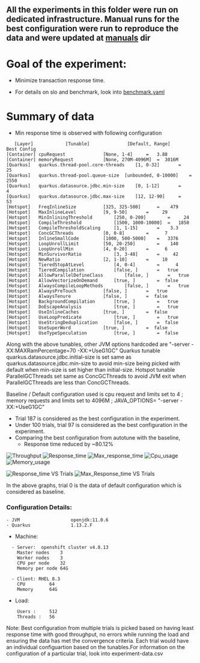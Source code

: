 ## All the experiments in this folder were run on dedicated infrastructure. Manual runs for the best configuration were run to reproduce the data and were updated at [manuals](manuals) dir

# Goal of the experiment:
- Minimize transaction response time.

- For details on slo and benchmark, look into [benchmark.yaml](benchmark.yaml)

# Summary of data
- Min response time is observed with following configuration
```
   [Layer]            [Tunable]              [Default, Range]      Best Config
[Container] cpuRequest				[None, 1-4]		=   3.88
[Container] memoryRequest			[None, 270M-4096M]	=  3016M
[Quarkus]   quarkus.thread-pool.core-threads	[1, 0-32]		=     25
[Quarkus]   quarkus.thread-pool.queue-size	[unbounded, 0-10000]	=   2550
[Quarkus]   quarkus.datasource.jdbc.min-size	[0, 1-12]		=      4
[Quarkus]   quarkus.datasource.jdbc.max-size	[12, 12-90]		=     53
[Hotspot]   FreqInlineSize			[325, 325-500]		=    479
[Hotspot]   MaxInlineLevel			[9, 9-50]		=     29
[Hotspot]   MinInliningThreshold		[250, 0-200]		=     24
[Hotspot]   CompileThreshold			[1500, 1000-10000]	=   1850
[Hotspot]   CompileThresholdScaling		[1, 1-15]		=    3.3
[Hotspot]   ConcGCThreads			[0, 0-8]		=      7
[Hotspot]   InlineSmallCode			[1000, 500-5000]	=   3376
[Hotspot]   LoopUnrollLimit			[50, 20-250]		=    140
[Hotspot]   LoopUnrollMin			[4, 0-20]		=      6
[Hotspot]   MinSurvivorRatio			[3, 3-48]		=     42
[Hotspot]   NewRatio				[2, 1-10]		=     10
[Hotspot]   TieredStopAtLevel			[4, 0-4]		=      4
[Hotspot]   TieredCompilation			[false, ]		=   true
[Hotspot]   AllowParallelDefineClass		[false, ]		=   true
[Hotspot]   AllowVectorizeOnDemand		[true, ]		=  false
[Hotspot]   AlwaysCompileLoopMethods		[false, ]		=   true
[Hotspot]   AlwaysPreTouch			[false, ]		=   true
[Hotspot]   AlwaysTenure			[false, ]		=  false
[Hotspot]   BackgroundCompilation		[true, ]		=   true
[Hotspot]   DoEscapeAnalysis			[true, ]		=   true
[Hotspot]   UseInlineCaches			[true, ]		=  false
[Hotspot]   UseLoopPredicate			[true, ]		=   true
[Hotspot]   UseStringDeduplication		[false, ]		=  false
[Hotspot]   UseSuperWord			[true, ]		=  false
[Hotspot]   UseTypeSpeculation			[true, ]		=  false

```
Along with the above tunables, other JVM options hardcoded are "-server -XX:MAXRamPercentage=70 -XX:+UseG1GC"
Quarkus tunable quarkus.datasource.jdbc.initial-size is set same as quarkus.datasource.jdbc.min-size to avoid min-size being picked with default when min-size is set higher than initial-size.
Hotspot tunable ParallelGCThreads set same as ConcGCThreads to avoid JVM exit when ParallelGCThreads are less than ConcGCThreads.

Baseline / Default configuration used is cpu request and limits set to 4 ; memory requests and limits set to 4096M ; JAVA_OPTIONS= "-server -XX:+UseG1GC"

- Trial 187 is considered as the best configuration in the experiment.
- Under 100 trials, trial 97 is considered as the best configuration in the experiment.
- Comparing the best configuration from autotune with the baseline, 
	- Response time reduced by ~80.12%

![Throughput](https://user-images.githubusercontent.com/17760990/151572920-231dc300-aac6-47be-9da1-7793fe03dc59.png)
![Response_time](https://user-images.githubusercontent.com/17760990/151572933-3ee5350c-0306-43ab-b6af-6b610b52db63.png)
![Max_response_time](https://user-images.githubusercontent.com/17760990/151572949-12bce231-d66b-4498-b542-3b660a473509.png)
![Cpu_usage](https://user-images.githubusercontent.com/17760990/151572964-707d781e-64e7-44c6-b66f-54ae0ed6b230.png)
![Memory_usage](https://user-images.githubusercontent.com/17760990/151572978-c8d41226-3d6c-48d3-9b4b-91e97cb4fda4.png)

![Response_time VS Trials](https://user-images.githubusercontent.com/17760990/151573077-32e3cf21-dee1-4f65-b8ee-c5bf5af13d2e.png)
![Max_Response_time VS Trials](https://user-images.githubusercontent.com/17760990/151573089-834c14cc-a2e8-41b1-901b-41e8962d4ab9.png)

In the above graphs, trial 0 is the data of default configuration which is considered as baseline.

### Configuration Details:
```
- JVM                   openjdk:11.0.6
- Quarkus               1.13.2.F
```
- Machine: 
```
  - Server:  openshift cluster v4.8.13
    Master nodes	3
    Worker nodes	3
    CPU per node	32
    Memory per node	64G

  - Client: RHEL 8.3
    CPU  		64
    Memory 		64G  
```
- Load: 
```
 	Users :		512
	Threads :	56
```


Note: Best configuration from multiple trials is picked based on having least response time with good throughput, no errors while running the load and ensuring the data has met the convergence criteria.
Each trial would have an individual configuartion based on the tunables.For information on the configuration of a particular trial, look into experiment-data.csv
